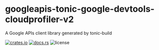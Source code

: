 # googleapis-tonic-google-devtools-cloudprofiler-v2

A Google APIs client library generated by tonic-build

[![crates.io](https://img.shields.io/crates/v/googleapis-tonic-google-devtools-cloudprofiler-v2)](https://crates.io/crates/googleapis-tonic-google-devtools-cloudprofiler-v2)
[![docs.rs](https://img.shields.io/docsrs/googleapis-tonic-google-devtools-cloudprofiler-v2)](https://docs.rs/googleapis-tonic-google-devtools-cloudprofiler-v2)
![license](https://img.shields.io/crates/l/googleapis-tonic-google-devtools-cloudprofiler-v2)
